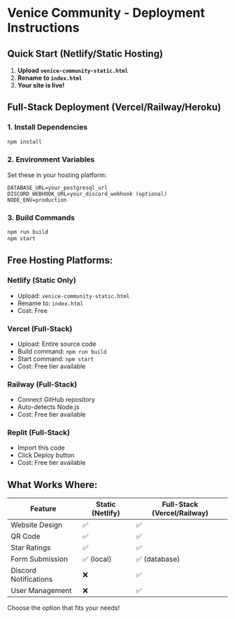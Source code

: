 # Venice Community - Deployment Instructions

## Quick Start (Netlify/Static Hosting)

1. **Upload `venice-community-static.html`**
2. **Rename to `index.html`**
3. **Your site is live!**

## Full-Stack Deployment (Vercel/Railway/Heroku)

### 1. Install Dependencies
```bash
npm install
```

### 2. Environment Variables
Set these in your hosting platform:
```
DATABASE_URL=your_postgresql_url
DISCORD_WEBHOOK_URL=your_discord_webhook (optional)
NODE_ENV=production
```

### 3. Build Commands
```bash
npm run build
npm start
```

## Free Hosting Platforms:

### Netlify (Static Only)
- Upload: `venice-community-static.html`
- Rename to: `index.html`
- Cost: Free

### Vercel (Full-Stack)
- Upload: Entire source code
- Build command: `npm run build`
- Start command: `npm start`
- Cost: Free tier available

### Railway (Full-Stack)
- Connect GitHub repository
- Auto-detects Node.js
- Cost: Free tier available

### Replit (Full-Stack)
- Import this code
- Click Deploy button
- Cost: Free tier available

## What Works Where:

| Feature | Static (Netlify) | Full-Stack (Vercel/Railway) |
|---------|------------------|----------------------------|
| Website Design | ✅ | ✅ |
| QR Code | ✅ | ✅ |
| Star Ratings | ✅ | ✅ |
| Form Submission | ✅ (local) | ✅ (database) |
| Discord Notifications | ❌ | ✅ |
| User Management | ❌ | ✅ |

Choose the option that fits your needs!